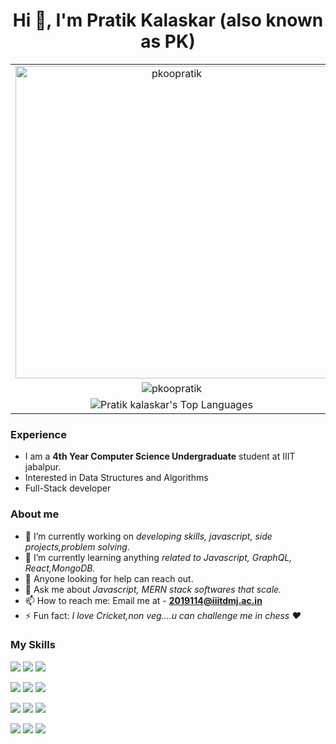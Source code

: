 <h1 align="center">Hi 👋, I'm Pratik Kalaskar (also known as PK)</h1>
<p align="center">
</p>
<p align='center'>
  <table align='center' cellspacing="0" cellpadding="0">
    <tr align='center'>
      <td><img src="https://github-readme-stats.vercel.app/api?username=pkoopratik&show_icons=true&count_private=true&theme=dark" width="500" alt="pkoopratik"></td>
    </tr>
    <tr align='center'>
    <td><img align="center" src="https://github-readme-streak-stats.herokuapp.com/?user=pkoopratik&hide_border=true" alt="pkoopratik" /></td>
      </tr>
    <tr align='center'>
    <td><img align-"center" src="https://github-readme-stats.vercel.app/api/top-langs/?username=pkoopratik&hide=scss&langs_count=6&layout=compact&show_icons=true&title_color=fff&icon_color=79ff97&text_color=bfbfbf&bg_color=151515" alt="Pratik kalaskar's Top Languages"/></td>
    </tr>
    </table>
</p>



### Experience
- I am a **4th Year Computer Science Undergraduate** student at IIIT jabalpur.
- Interested in Data Structures and Algorithms
- Full-Stack developer
###  About me
- 🔭 I’m currently working on *developing skills, javascript, side projects,problem solving*.
- 🌱 I’m currently learning anything *related to Javascript, GraphQL, React,MongoDB.*
- 🤔 Anyone looking for help can reach out.
- 💬 Ask me about *Javascript, MERN stack softwares that scale.*
- 📫 How to reach me: Email me at - **2019114@iiitdmj.ac.in**
- ⚡ Fun fact: *I love Cricket,non veg....u can challenge me in chess ❤️* 
###  My Skills
<img src='https://img.shields.io/badge/HTML5-E34F26?style=for-the-badge&logo=html5&logoColor=white'/>  <img src='https://img.shields.io/badge/JavaScript-323330?style=for-the-badge&logo=javascript&logoColor=F7DF1E'/> <img src='https://img.shields.io/badge/C%2B%2B-00599C?style=for-the-badge&logo=c%2B%2B&logoColor=white'/>

<img src='https://img.shields.io/badge/MongoDB-4EA94B?style=for-the-badge&logo=mongodb&logoColor=white'/> <img src='https://img.shields.io/badge/MySQL-00000F?style=for-the-badge&logo=mysql&logoColor=white'/>  <img src='https://img.shields.io/badge/React-20232A?style=for-the-badge&logo=react&logoColor=61DAFB'/>

<img src='https://img.shields.io/badge/Node.js-43853D?style=for-the-badge&logo=node-dot-js&logoColor=white'/>  <img src='https://img.shields.io/badge/Bootstrap-563D7C?style=for-the-badge&logo=bootstrap&logoColor=white'/> <img src='https://img.shields.io/badge/Material--UI-0081CB?style=for-the-badge&logo=material-ui&logoColor=white'/>

<img src='https://img.shields.io/badge/Postman-FF6C37?style=for-the-badge&logo=Postman&logoColor=white'/>  <img src='https://img.shields.io/badge/firebase-ffca28?style=for-the-badge&logo=firebase&logoColor=black'/> <img src='https://img.shields.io/badge/Git-F05032?style=for-the-badge&logo=git&logoColor=white'/>

<p align="center">
</p>



